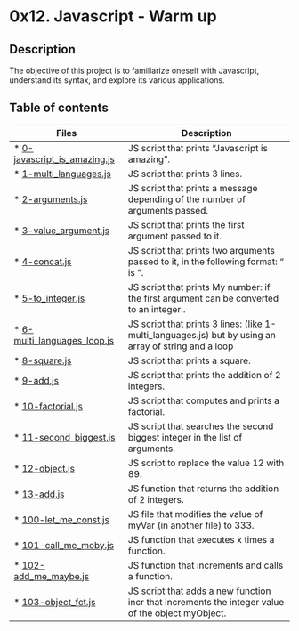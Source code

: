 # 0x12. Javascript - Warm up

## Description
The objective of this project is to familiarize oneself with Javascript, understand its syntax, and explore its various applications.

## Table of contents
Files | Description
----- | -----------
* [0-javascript_is_amazing.js](./0-javascript_is_amazing.js) | JS script that prints “Javascript is amazing”.
* [1-multi_languages.js](./1-multi_languages.js) | JS script that prints 3 lines.
* [2-arguments.js](./2-arguments.js) | JS script that prints a message depending of the number of arguments passed.
* [3-value_argument.js](./3-value_argument.js) | JS script that prints the first argument passed to it.
* [4-concat.js](./4-concat.js) | JS script that prints two arguments passed to it, in the following format: “ is ”.
* [5-to_integer.js](./5-to_integer.js) | JS script that prints My number: <first argument converted in integer> if the first argument can be converted to an integer..
* [6-multi_languages_loop.js](./6-multi_languages_loop.js) | JS script that prints 3 lines: (like 1-multi_languages.js) but by using an array of string and a loop
* [8-square.js](./8-square.js) | JS script that prints a square.
* [9-add.js](./9-add.js) | JS script that prints the addition of 2 integers.
* [10-factorial.js](./10-factorial.js) | JS script that computes and prints a factorial.
* [11-second_biggest.js](./11-second_biggest.js) | JS script that searches the second biggest integer in the list of arguments.
* [12-object.js](./12-object.js) | JS script to replace the value 12 with 89.
* [13-add.js](./13-add.js) | JS function that returns the addition of 2 integers.
* [100-let_me_const.js](./100-let_me_const.js) | JS file that modifies the value of myVar (in another file) to 333.
* [101-call_me_moby.js](./101-call_me_moby.js) | JS function that executes x times a function.
* [102-add_me_maybe.js](./102-add_me_maybe.js) | JS function that increments and calls a function.
* [103-object_fct.js](./103-object_fct.js) | JS script that adds a new function incr that increments the integer value of the object myObject.
